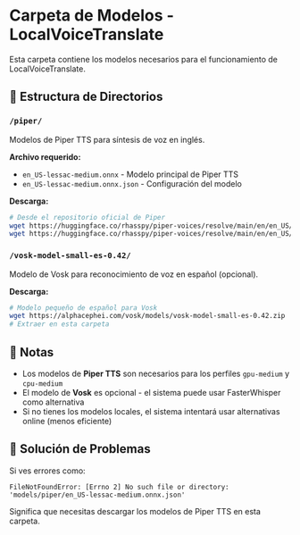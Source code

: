 # Carpeta de Modelos - LocalVoiceTranslate

Esta carpeta contiene los modelos necesarios para el funcionamiento de LocalVoiceTranslate.

## 📁 Estructura de Directorios

### `/piper/`
Modelos de Piper TTS para síntesis de voz en inglés.

**Archivo requerido:**
- `en_US-lessac-medium.onnx` - Modelo principal de Piper TTS
- `en_US-lessac-medium.onnx.json` - Configuración del modelo

**Descarga:**
```bash
# Desde el repositorio oficial de Piper
wget https://huggingface.co/rhasspy/piper-voices/resolve/main/en/en_US/lessac/medium/en_US-lessac-medium.onnx
wget https://huggingface.co/rhasspy/piper-voices/resolve/main/en/en_US/lessac/medium/en_US-lessac-medium.onnx.json
```

### `/vosk-model-small-es-0.42/`
Modelo de Vosk para reconocimiento de voz en español (opcional).

**Descarga:**
```bash
# Modelo pequeño de español para Vosk
wget https://alphacephei.com/vosk/models/vosk-model-small-es-0.42.zip
# Extraer en esta carpeta
```

## 📝 Notas

- Los modelos de **Piper TTS** son necesarios para los perfiles `gpu-medium` y `cpu-medium`
- El modelo de **Vosk** es opcional - el sistema puede usar FasterWhisper como alternativa
- Si no tienes los modelos locales, el sistema intentará usar alternativas online (menos eficiente)

## 🔧 Solución de Problemas

Si ves errores como:
```
FileNotFoundError: [Errno 2] No such file or directory: 'models/piper/en_US-lessac-medium.onnx.json'
```

Significa que necesitas descargar los modelos de Piper TTS en esta carpeta.
